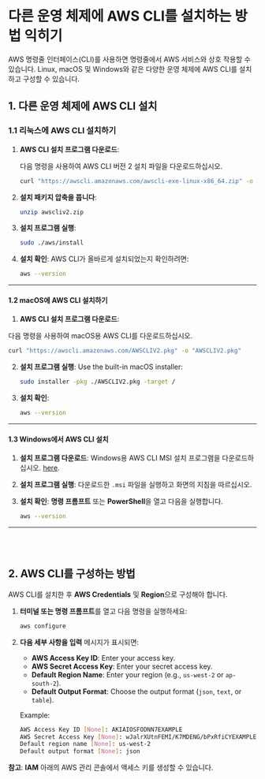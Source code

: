 # **다른 운영 체제에 AWS CLI를 설치하는 방법 익히기**
AWS 명령줄 인터페이스(CLI)를 사용하면 명령줄에서 AWS 서비스와 상호 작용할 수 있습니다. Linux, macOS 및 Windows와 같은 다양한 운영 체제에 AWS CLI를 설치하고 구성할 수 있습니다.
</br>

## **1. 다른 운영 체제에 AWS CLI 설치**
### **1.1 리눅스에 AWS CLI 설치하기**

1. **AWS CLI 설치 프로그램 다운로드**:
   
   다음 명령을 사용하여 AWS CLI 버전 2 설치 파일을 다운로드하십시오.
   ```bash
   curl "https://awscli.amazonaws.com/awscli-exe-linux-x86_64.zip" -o "awscliv2.zip"
   ```

2. **설치 패키지 압축을 풉니다**:
   ```bash
   unzip awscliv2.zip
   ```

3. **설치 프로그램 실행**:
   ```bash
   sudo ./aws/install
   ```

4. **설치 확인**:
   AWS CLI가 올바르게 설치되었는지 확인하려면:
   ```bash
   aws --version
   ```

---

#### **1.2 macOS에 AWS CLI 설치하기**

1. **AWS CLI 설치 프로그램 다운로드**:
   
  다음 명령을 사용하여 macOS용 AWS CLI를 다운로드하십시오.
   ```bash
   curl "https://awscli.amazonaws.com/AWSCLIV2.pkg" -o "AWSCLIV2.pkg"
   ```

2. **설치 프로그램 실행**:
   Use the built-in macOS installer:
   ```bash
   sudo installer -pkg ./AWSCLIV2.pkg -target /
   ```

3. **설치 확인**:
   ```bash
   aws --version
   ```

---

#### **1.3 Windows에서 AWS CLI 설치**

1. **설치 프로그램 다운로드**:
   Windows용 AWS CLI MSI 설치 프로그램을 다운로드하십시오. [here](https://awscli.amazonaws.com/AWSCLIV2.msi).

2. **설치 프로그램 실행**:
   다운로드한 `.msi` 파일을 실행하고 화면의 지침을 따르십시오.

3. **설치 확인**:
   **명령 프롬프트** 또는 **PowerShell**을 열고 다음을 실행합니다.
   ```bash
   aws --version
   ```

---
</br></br>


## **2. AWS CLI를 구성하는 방법**

AWS CLI를 설치한 후 **AWS Credentials** 및 **Region**으로 구성해야 합니다.

1. **터미널 또는 명령 프롬프트**를 열고 다음 명령을 실행하세요:
   ```bash
   aws configure
   ```

2. **다음 세부 사항을 입력** 메시지가 표시되면:

   - **AWS Access Key ID**: Enter your access key.
   - **AWS Secret Access Key**: Enter your secret access key.
   - **Default Region Name**: Enter your region (e.g., `us-west-2` or `ap-south-2`).
   - **Default Output Format**: Choose the output format (`json`, `text`, or `table`).

   Example:
   ```bash
   AWS Access Key ID [None]: AKIAIOSFODNN7EXAMPLE
   AWS Secret Access Key [None]: wJalrXUtnFEMI/K7MDENG/bPxRfiCYEXAMPLEKEY
   Default region name [None]: us-west-2
   Default output format [None]: json
   ```

**참고**: **IAM** 아래의 AWS 관리 콘솔에서 액세스 키를 생성할 수 있습니다.

